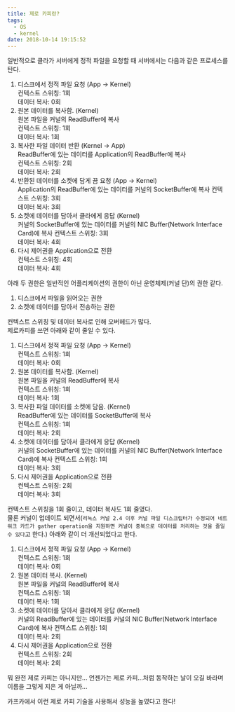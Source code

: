 ```yaml
---
title: 제로 카피란?
tags:
  - OS
  - kernel
date: 2018-10-14 19:15:52
---
```



일반적으로 클라가 서버에게 정적 파일을 요청할 때 서버에서는 다음과 같은 프로세스를 탄다.  

1. 디스크에서 정적 파일 요청 (App -> Kernel)  
컨텍스트 스위칭: 1회  
데이터 복사: 0회
1. 원본 데이터를 복사함. (Kernel)  
원본 파일을 커널의 ReadBuffer에 복사  
컨텍스트 스위칭: 1회  
데이터 복사: 1회
1. 복사한 파일 데이터 반환 (Kernel -> App)  
ReadBuffer에 있는 데이터를 Application의 ReadBuffer에 복사  
컨텍스트 스위칭: 2회  
데이터 복사: 2회
1. 반환된 데이터를 소켓에 담게 끔 요청 (App -> Kernel)  
Application의 ReadBuffer에 있는 데이터를 커널의 SocketBuffer에 복사
컨텍스트 스위칭: 3회  
데이터 복사: 3회
1. 소켓에 데이터를 담아서 클라에게 응답 (Kernel)  
커널의 SocketBuffer에 있는 데이터를 커널의 NIC Buffer(Network Interface Card)에 복사 
컨텍스트 스위칭: 3회  
데이터 복사: 4회  
1. 다시 제어권을 Application으로 전환  
컨텍스트 스위칭: 4회  
데이터 복사: 4회  

아래 두 권한은 일반적인 어플리케이션의 권한이 아닌 운영체제(커널 단)의 권한 같다.  
1. 디스크에서 파일을 읽어오는 권한
2. 소켓에 데이터를 담아서 전송하는 권한  

컨텍스트 스위칭 및 데이터 복사로 인해 오버헤드가 많다.  
제로카피를 쓰면 아래와 같이 줄일 수 있다.  

1. 디스크에서 정적 파일 요청 (App -> Kernel)  
컨텍스트 스위칭: 1회  
데이터 복사: 0회
1. 원본 데이터를 복사함. (Kernel)  
원본 파일을 커널의 ReadBuffer에 복사  
컨텍스트 스위칭: 1회  
데이터 복사: 1회
1. 복사한 파일 데이터를 소켓에 담음.  (Kernel)    
ReadBuffer에 있는 데이터를 SocketBuffer에 복사  
컨텍스트 스위칭: 1회  
데이터 복사: 2회
1. 소켓에 데이터를 담아서 클라에게 응답 (Kernel)  
커널의 SocketBuffer에 있는 데이터를 커널의 NIC Buffer(Network Interface Card)에 복사 
컨텍스트 스위칭: 1회  
데이터 복사: 3회  
1. 다시 제어권을 Application으로 전환  
컨텍스트 스위칭: 2회  
데이터 복사: 3회  

컨텍스트 스위칭을 1회 줄이고, 데이터 복사도 1회 줄였다.  
물론 커널이 업데이트 되면서(`리눅스 커널 2.4 이후 커널 파일 디스크립터가 수정되어 네트워크 카드가 gather operation을 지원하면 커널이 중복으로 데이터를 처리하는 것을 줄일 수 있다`고 한다.) 아래와 같이 더 개선되었다고 한다.  
1. 디스크에서 정적 파일 요청 (App -> Kernel)  
컨텍스트 스위칭: 1회  
데이터 복사: 0회
1. 원본 데이터 복사. (Kernel)  
원본 파일을 커널의 ReadBuffer에 복사    
컨텍스트 스위칭: 1회  
데이터 복사: 1회
1. 소켓에 데이터를 담아서 클라에게 응답 (Kernel)  
커널의 ReadBuffer에 있는 데이터를 커널의 NIC Buffer(Network Interface Card)에 복사 
컨텍스트 스위칭: 1회  
데이터 복사: 2회  
1. 다시 제어권을 Application으로 전환  
컨텍스트 스위칭: 2회  
데이터 복사: 2회  

뭐 완전 제로 카피는 아니지만... 언젠가는 제로 카피...처럼 동작하는 날이 오길 바라며 이름을 그렇게 지은 게 아닐까...  

카프카에서 이런 제로 카피 기술을 사용해서 성능을 높였다고 한다!